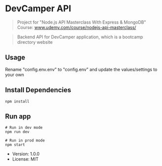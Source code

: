# DevCamper API
> Project for "Node.js API Masterclass With Express & MongoDB" Course: 
> www.udemy.com/course/nodejs-api-masterclass/

> Backend API for DevCamper application, which is a bootcamp directory website

## Usage

Rename "config.env.env" to "config.env" and update the values/settings to your own

## Install Dependencies
```
npm install
```

## Run app
```
# Run in dev mode
npm run dev

# Run in prod mode
npm start
```
- Version: 1.0.0
- License: MIT
